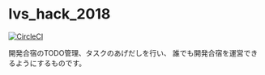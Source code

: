 # lvs_hack_2018

[![CircleCI](https://circleci.com/gh/taise/lvs_hack_2018.svg?style=shield&circle-token=8b4ec3f4e13fa1e4c67aa115934ace09d555c2c0)](https://circleci.com/gh/taise/lvs_hack_2018)

開発合宿のTODO管理、タスクのあげだしを行い、
誰でも開発合宿を運営できるようにするものです。

